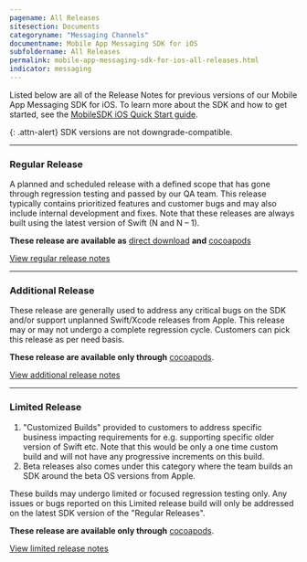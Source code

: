 ```yaml
---
pagename: All Releases
sitesection: Documents
categoryname: "Messaging Channels"
documentname: Mobile App Messaging SDK for iOS
subfoldername: All Releases
permalink: mobile-app-messaging-sdk-for-ios-all-releases.html
indicator: messaging
---
```


Listed below are all of the Release Notes for previous versions of our Mobile App Messaging SDK for iOS. To learn more about the SDK and how to get started, see the [MobileSDK iOS Quick Start guide](/mobile-app-messaging-sdk-for-ios-quick-start.html).

{: .attn-alert}
SDK versions are not downgrade-compatible.

<hr/>

<h3>Regular Release</h3>

A planned and scheduled release with a defined scope that has gone through regression testing and passed by our QA team. This release typically contains prioritized features and customer bugs and may also include internal development and fixes. Note that these releases are always built using the latest version of Swift (N and N – 1).

**These release are available as** [direct download](https://github.com/LivePersonInc/iOSFrameworks) **and** [cocoapods](https://github.com/LivePersonInc/iOSPodSpecs)

<a href="mobile-app-messaging-sdk-for-ios-all-releases-regular-releases.html">View regular release notes</a>

<hr/>
<h3>Additional Release</h3>

These release are generally used to address any critical bugs on the SDK and/or support unplanned Swift/Xcode releases from Apple. This release may or may not undergo a complete regression cycle. Customers can pick this release as per need basis.

**These release are available only through** [cocoapods](https://github.com/LivePersonInc/iOSPodSpecs).

<a href="mobile-app-messaging-sdk-for-ios-all-releases-additional-releases.html">View additional release notes</a>

<hr/>
<h3>Limited Release</h3>

1. "Customized Builds" provided to customers to address specific business impacting requirements for e.g. supporting specific older version of Swift etc. Note that this would be only a one time custom build and will not have any progressive increments on this build.
2. Beta releases also comes under this category where the team builds an SDK around the beta OS versions from Apple.

These builds may undergo limited  or focused regression testing only.
Any issues or bugs reported on this Limited release build will only be addressed on the latest SDK version of the "Regular Releases".

**These release are available only through** [cocoapods](https://github.com/LivePersonInc/iOSPodSpecs#limited-releases).

<a href="mobile-app-messaging-sdk-for-ios-all-releases-limited-releases.html">View limited release notes</a>